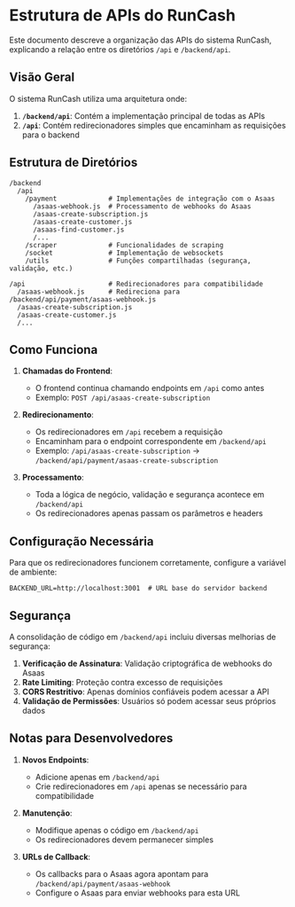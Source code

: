 # Estrutura de APIs do RunCash

Este documento descreve a organização das APIs do sistema RunCash, explicando a relação entre os diretórios `/api` e `/backend/api`.

## Visão Geral

O sistema RunCash utiliza uma arquitetura onde:

1. **`/backend/api`**: Contém a implementação principal de todas as APIs
2. **`/api`**: Contém redirecionadores simples que encaminham as requisições para o backend

## Estrutura de Diretórios

```
/backend
  /api
    /payment             # Implementações de integração com o Asaas
      /asaas-webhook.js  # Processamento de webhooks do Asaas
      /asaas-create-subscription.js
      /asaas-create-customer.js
      /asaas-find-customer.js
      /...
    /scraper             # Funcionalidades de scraping
    /socket              # Implementação de websockets
    /utils               # Funções compartilhadas (segurança, validação, etc.)

/api                     # Redirecionadores para compatibilidade
  /asaas-webhook.js      # Redireciona para /backend/api/payment/asaas-webhook.js
  /asaas-create-subscription.js
  /asaas-create-customer.js
  /...
```

## Como Funciona

1. **Chamadas do Frontend**: 
   - O frontend continua chamando endpoints em `/api` como antes
   - Exemplo: `POST /api/asaas-create-subscription`

2. **Redirecionamento**:
   - Os redirecionadores em `/api` recebem a requisição
   - Encaminham para o endpoint correspondente em `/backend/api`
   - Exemplo: `/api/asaas-create-subscription` → `/backend/api/payment/asaas-create-subscription`

3. **Processamento**:
   - Toda a lógica de negócio, validação e segurança acontece em `/backend/api`
   - Os redirecionadores apenas passam os parâmetros e headers

## Configuração Necessária

Para que os redirecionadores funcionem corretamente, configure a variável de ambiente:

```
BACKEND_URL=http://localhost:3001  # URL base do servidor backend
```

## Segurança

A consolidação de código em `/backend/api` incluiu diversas melhorias de segurança:

1. **Verificação de Assinatura**: Validação criptográfica de webhooks do Asaas
2. **Rate Limiting**: Proteção contra excesso de requisições 
3. **CORS Restritivo**: Apenas domínios confiáveis podem acessar a API
4. **Validação de Permissões**: Usuários só podem acessar seus próprios dados

## Notas para Desenvolvedores

1. **Novos Endpoints**: 
   - Adicione apenas em `/backend/api`
   - Crie redirecionadores em `/api` apenas se necessário para compatibilidade

2. **Manutenção**:
   - Modifique apenas o código em `/backend/api`
   - Os redirecionadores devem permanecer simples

3. **URLs de Callback**:
   - Os callbacks para o Asaas agora apontam para `/backend/api/payment/asaas-webhook`
   - Configure o Asaas para enviar webhooks para esta URL
``` 
